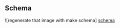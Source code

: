 ## Schema

![regenerate that image with make schema] [schema]

[schema]: https://jing.yandex-team.ru/files/wizard/katandb-v3.svg
